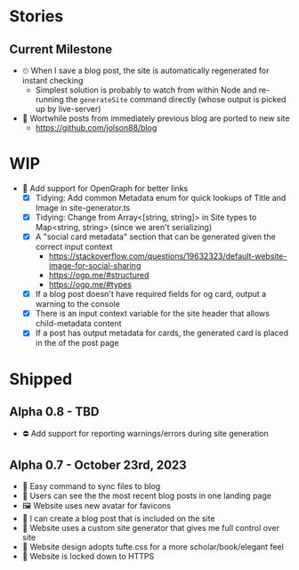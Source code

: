# Stories

## Current Milestone

- ⏲ When I save a blog post, the site is automatically regenerated for instant checking
  - Simplest solution is probably to watch from within Node and re-running the `generateSite` command directly (whose output is picked up by live-server)
- 📄 Wortwhile posts from immediately previous blog are ported to new site
  - https://github.com/jolson88/blog

# WIP

- 🐤 Add support for OpenGraph for better links
  - [x] Tidying: Add common Metadata enum for quick lookups of Title and Image in site-generator.ts
  - [x] Tidying: Change from Array<[string, string]> in Site types to Map<string, string> (since we aren't serializing)
  - [x] A "social card metadata" section that can be generated given the correct input context
    - https://stackoverflow.com/questions/19632323/default-website-image-for-social-sharing
    - https://ogp.me/#structured
    - https://ogp.me/#types
  - [x] If a blog post doesn't have required fields for og card, output a warning to the console
  - [x] There is an input context variable for the site header that allows child-metadata content
  - [x] If a post has output metadata for cards, the generated card is placed in the <head> of the post page

# Shipped

## Alpha 0.8 - TBD

- ⛔️ Add support for reporting warnings/errors during site generation

## Alpha 0.7 - October 23rd, 2023

- 💾 Easy command to sync files to blog
- 📖 Users can see the the most recent blog posts in one landing page
- 🖼 Website uses new avatar for favicons
- 📃 I can create a blog post that is included on the site
- 🎯 Website uses a custom site generator that gives me full control over site
- 🎯 Website design adopts tufte.css for a more scholar/book/elegant feel
- 🎯 Website is locked down to HTTPS
